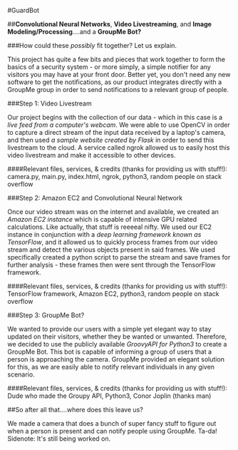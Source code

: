 #GuardBot

##**Convolutional Neural Networks**, **Video Livestreaming**, and **Image Modeling/Processing**....and a **GroupMe Bot?**

###How could these _possibly_ fit together? Let us explain.

This project has quite a few bits and pieces that work together to form the basics of a security system - or more simply, a simple notifier for any visitors you may have at your front door. Better yet, you don't need any new software to get the notifications, as our product integrates directly with a GroupMe group in order to send notifications to a relevant group of people.


###Step 1: Video Livestream

Our project begins with the collection of our data - which in this case is a *live feed from a computer's webcam*. We were able to use OpenCV in order to capture a direct stream of the input data received by a laptop's camera, and then used *a sample website created by Flask* in order to send this livestream to the cloud. A service called ngrok allowed us to easily host this video livestream and make it accessible to other devices.

####Relevant files, services, & credits (thanks for providing us with stuff!):
camera.py, main.py, index.html, ngrok, python3, random people on stack overflow


###Step 2: Amazon EC2 and Convolutional Neural Network

Once our video stream was on the internet and available, we created an *Amazon EC2 instance* which is capable of intensive GPU related calculations. Like actually, that stuff is reeeeal nifty. We used our EC2 instance in conjunction with a *deep learning framework known as TensorFlow*, and it allowed us to quickly process frames from our video stream and detect the various objects present in said frames. We used specifically created a python script to parse the stream and save frames for further analysis - these frames then were sent through the TensorFlow framework.

####Relevant files, services, & credits (thanks for providing us with stuff!):
TensorFlow framework, Amazon EC2, python3, random people on stack overflow


###Step 3: GroupMe Bot?

We wanted to provide our users with a simple yet elegant way to stay updated on their visitors, whether they be wanted or unwanted. Therefore, we decided to use the publicly available *GroovyAPI for Python3* to create a GroupMe Bot. This bot is capable of informing a group of users that a person is approaching the camera. GroupMe provided an elegant solution for this, as we are easily able to notify relevant individuals in any given scenario.

####Relevant files, services, & credits (thanks for providing us with stuff!):
Dude who made the Groupy API, Python3, Conor Joplin (thanks man)


##So after all that....where does this leave us?

We made a camera that does a bunch of super fancy stuff to figure out when a person is present and can notify people using GroupMe. Ta-da! Sidenote: It's still being worked on.
